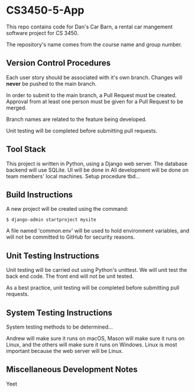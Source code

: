 # CS3450-5-App

This repo contains code for Dan's Car Barn, a rental car mangement software project for CS 3450.

The repository's name comes from the course name and group number. 

## Version Control Procedures

Each user story should be associated with it's own branch. Changes will **never** be pushed to the main branch. 

In order to submit to the main branch, a Pull Request must be created. Approval from at least one 
person must be given for a Pull Request to be merged.

Branch names are related to the feature being developed.

Unit testing will be completed before submitting pull requests.

## Tool Stack

This project is written in Python, using a Django web server. The database backend will use SQLite. 
UI will be done in 
All development will be done on team members' local machines. Setup procedure tbd...

## Build Instructions

A new project will be created using the command:

```
$ django-admin startproject mysite
```

A file named 'common.env' will be used to hold environment variables, and will not be committed to GitHub for security reasons.

## Unit Testing Instructions

Unit testing will be carried out using Python's unittest. We will unit test the back end code. The front end will not be unit tested.

As a best practice, unit testing will be completed before submitting pull requests.

## System Testing Instructions

System testing methods to be determined...

Andrew will make sure it runs on macOS, Mason will make sure it runs on Linux, and the others will make sure it runs on Windows. Linux is most important because the web server will be Linux.

## Miscellaneous Development Notes

Yeet
